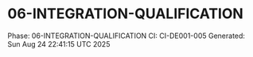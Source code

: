 # 06-INTEGRATION-QUALIFICATION
Phase: 06-INTEGRATION-QUALIFICATION
CI: CI-DE001-005
Generated: Sun Aug 24 22:41:15 UTC 2025
